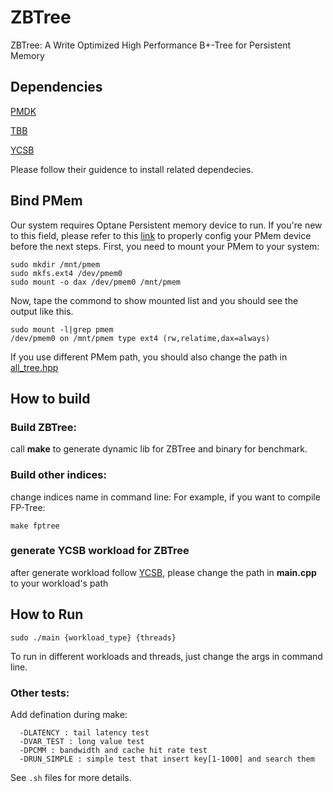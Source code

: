 # ZBTree

ZBTree: A Write Optimized High Performance B+-Tree for Persistent Memory


## Dependencies
[PMDK](https://github.com/pmem/pmdk)

[TBB](https://github.com/oneapi-src/oneTBB)

[YCSB](https://github.com/HNUSystemsLab/Halo/tree/main/YCSB)

Please follow their guidence to install related dependecies.

## Bind PMem
Our system requires Optane Persistent memory device to run.
If you're new to this field, please refer to this [link](https://docs.pmem.io/ndctl-user-guide/managing-nvdimms) to properly config your PMem device before the next steps.
First, you need to mount your PMem to your system:
```
sudo mkdir /mnt/pmem
sudo mkfs.ext4 /dev/pmem0
sudo mount -o dax /dev/pmem0 /mnt/pmem
```
Now, tape the commond to show mounted list and you should see the output like this.
```
sudo mount -l|grep pmem
/dev/pmem0 on /mnt/pmem type ext4 (rw,relatime,dax=always)
```
If you use different PMem path, you should also change the path in [all_tree.hpp]()

## How to build

### Build ZBTree:
call **make** to generate dynamic lib for ZBTree and binary for benchmark.
### Build other indices:
change indices name in command line:
For example, if you want to compile FP-Tree:
```
make fptree
```
### generate YCSB workload for ZBTree
after generate workload follow [YCSB](https://github.com/HNUSystemsLab/Halo/tree/main/YCSB), please change the path in **main.cpp** to your workload's path 

## How to Run
```
sudo ./main {workload_type} {threads}
```
To run in different workloads and threads, just change the args in command line.

### Other tests:
Add defination during make:
```
  -DLATENCY : tail latency test
  -DVAR_TEST : long value test
  -DPCMM : bandwidth and cache hit rate test
  -DRUN_SIMPLE : simple test that insert key[1-1000] and search them
```
See `.sh` files for more details.



